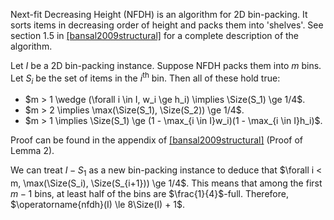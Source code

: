 Next-fit Decreasing Height (NFDH) is an algorithm for 2D bin-packing.
$\newcommand{\Size}{\operatorname{size}}$
It sorts items in decreasing order of height and packs them into 'shelves'.
See section 1.5 in <a href="#cite-bansal2009structural" class="cite-ref">[bansal2009structural]</a>
for a complete description of the algorithm.

Let $I$ be a 2D bin-packing instance.
Suppose NFDH packs them into $m$ bins.
Let $S_i$ be the set of items in the $i^{\textrm{th}}$ bin.
Then all of these hold true:

* $m > 1 \wedge (\forall i \in I, w_i \ge h_i) \implies \Size(S_1) \ge 1/4$.
* $m > 2 \implies \max(\Size(S_1), \Size(S_2)) \ge 1/4$.
* $m > 1 \implies \Size(S_1) \ge (1 - \max_{i \in I}w_i)(1 - \max_{i \in I}h_i)$.

Proof can be found in the appendix of
<a href="#cite-bansal2009structural" class="cite-ref">[bansal2009structural]</a> (Proof of Lemma 2).

We can treat $I-S_1$ as a new bin-packing instance to deduce that
$\forall i < m, \max(\Size(S_i), \Size(S_{i+1})) \ge 1/4$.
This means that among the first $m-1$ bins, at least half of the bins are $\frac{1}{4}$-full.
Therefore, $\operatorname{nfdh}(I) \le 8\Size(I) + 1$.
